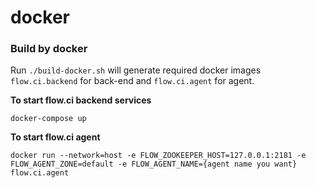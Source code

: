 # docker

### Build by docker

Run `./build-docker.sh` will generate required docker images `flow.ci.backend` for back-end and `flow.ci.agent` for agent.

**To start flow.ci backend services**

`docker-compose up`

**To start flow.ci agent** 

`docker run --network=host -e FLOW_ZOOKEEPER_HOST=127.0.0.1:2181 -e FLOW_AGENT_ZONE=default -e FLOW_AGENT_NAME={agent name you want} flow.ci.agent`

